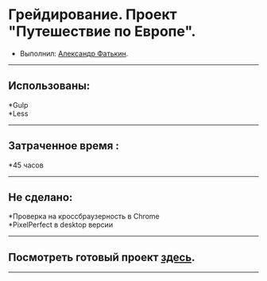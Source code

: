 # Грейдирование. Проект "Путешествие по Европе".

* Выполнил: [Александр Фатькин](https://htmlacademy.ru/profile/id441407).

---

## Использованы:

*Gulp<br>
*Less

---

## Затраченное время :

*45 часов

---

## Не сделано:

*Проверка на кроссбраузерность в Chrome<br>
*PixelPerfect в desktop версии

---

## Посмотреть готовый проект [здесь](https://alfaom.github.io/project-graiding/).
---
